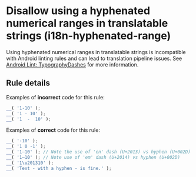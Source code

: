# Disallow using a hyphenated numerical ranges in translatable strings (i18n-hyphenated-range)

Using hyphenated numerical ranges in translatable strings is incompatible with Android linting rules and can lead to translation pipeline issues. See [Android Lint: TypographyDashes](https://android.googlesource.com/platform/tools/base/+/master/lint/libs/lint-checks/src/main/java/com/android/tools/lint/checks/TypographyDetector.java#58) for more information.

## Rule details

Examples of **incorrect** code for this rule:

```js
__( '1-10' );
__( '1 - 10' );
__( '1  -  10' );
```

Examples of **correct** code for this rule:

```js
__( '-10' );
__( '1 0 -1' );
__( '1–10' ); // Note the use of 'en' dash (U+2013) vs hyphen (U+002D)
__( '1—10' ); // Note use of 'em' dash (U+2014) vs hyphen (U+002D)
__( '1\u201310' );
__( 'Text - with a hyphen - is fine.' );
```
